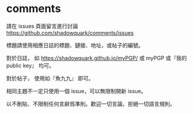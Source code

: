 # comments
請在 issues 頁面留言進行討論
https://github.com/shadowquark/comments/issues

標題請使用相應日誌的標題、鏈接、地址，或帖子的編號。

對於日誌，
如 https://shadowquark.github.io/myPGP/
或 myPGP
或『我的 public key』
均可。

對於帖子，
使用如『魚九九』
即可。

相同主題不一定只使用一個 issue，可以無限制開新 issue。

以不刪貼、不限制任何言辭爲準則。歡迎一切言論，拒絕一切語言規則。
